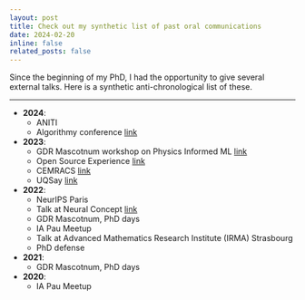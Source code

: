 ```yaml
---
layout: post
title: Check out my synthetic list of past oral communications
date: 2024-02-20
inline: false
related_posts: false
---
```


Since the beginning of my PhD, I had the opportunity to give several external talks. Here is a synthetic anti-chronological list of these.

---

* **2024**: 
    * ANITI
    * Algorithmy conference [link](https://www.math.sk/alg2024/)
* **2023**: 
    * GDR Mascotnum workshop on Physics Informed ML [link](https://www.gdr-mascotnum.fr/dec23.html)
    * Open Source Experience [link](https://www.opensource-experience.com/)
    * CEMRACS [link](http://smai.emath.fr/cemracs/cemracs23/)
    * UQSay [link](https://www.uqsay.org/p/welcome.html)
* **2022**:
    * NeurIPS Paris
    * Talk at Neural Concept [link](https://www.neuralconcept.com/)
    * GDR Mascotnum, PhD days
    * IA Pau Meetup
    * Talk at Advanced Mathematics Research Institute (IRMA) Strasbourg
    * PhD defense
* **2021**:
    * GDR Mascotnum, PhD days
* **2020**:
    * IA Pau Meetup